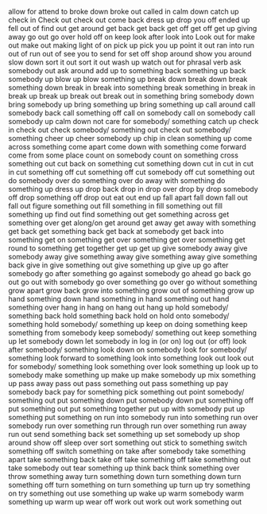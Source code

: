 allow for
attend to
broke down
broke out
called in
calm down
catch up
check in
Check out
check out
come back
dress up
drop you off
ended up
fell out of
find out
get around
get back
get back
get off
get off
get up
giving away
go out
go over
hold off on
keep
look after
look into
Look out for
make out
make out
making light of
on
pick up
pick you up
point it out
ran into
run out of
run out of
see you to
send for
set off
shop around
show you around
slow down
sort it out
sort it out
wash up
watch out for
phrasal verb
ask somebody out
ask around
add up to something
back something up
back somebody up
blow up
blow something up
break down
break down
break something down
break in
break into something
break something in
break in
break up
break up
break out
break out in something
bring somebody down
bring somebody up
bring something up
bring something up
call around
call somebody back
call something off
call on somebody
call on somebody
call somebody up
calm down
not care for somebody/ something
catch up
check in
check out
check somebody/ something out
check out somebody/ something
cheer up
cheer somebody up
chip in
clean something up
come across something
come apart
come down with something
come forward
come from some place
count on somebody
count on something
cross something out
cut back on something
cut something down
cut in
cut in
cut in
cut something off
cut something off
cut somebody off
cut something out
do somebody over
do something over
do away with something
do something up
dress up
drop back
drop in
drop over
drop by
drop somebody off
drop something off
drop out
eat out
end up
fall apart
fall down
fall out
fall out
figure something out
fill something in
fill something out
fill something up
find out
find something out
get something across
get something over
get along/on
get around
get away
get away with something
get back
get something back
get back at somebody
get back into something
get on something
get over something
get over something
get round to something
get together
get up
get up
give somebody away
give somebody away
give something away
give something away
give something back
give in
give something out
give something up
give up
go after somebody
go after something
go against somebody
go ahead
go back
go out
go out with somebody
go over something
go over
go without something
grow apart
grow back
grow into something
grow out of something
grow up
hand something down
hand something in
hand something out
hand something over
hang in
hang on
hang out
hang up
hold somebody/ something back
hold something back
hold on
hold onto somebody/ something
hold somebody/ something up
keep on doing something
keep something from somebody
keep somebody/ something out
keep something up
let somebody down
let somebody in
log in (or on)
log out (or off)
look after somebody/ something
look down on somebody
look for somebody/ something
look forward to something
look into something
look out
look out for somebody/ something
look something over
look something up
look up to somebody
make something up
make up
make somebody up
mix something up
pass away
pass out
pass something out
pass something up
pay somebody back
pay for something
pick something out
point somebody/ something out
put something down
put somebody down
put something off
put something out
put something together
put up with somebody
put up  something
put something on
run into somebody 
run into something
run over somebody
run over something
run through 
run over something
run away
run out
send something back
set something up
set somebody up
shop around
show off
sleep over
sort something out
stick to something
switch something off
switch something on
take after somebody
take something apart
take something back
take off
take something off
take something out
take somebody out
tear something up
think back
think something over
throw something away
turn something down
turn something down
turn something off
turn something on
turn something up
turn up
try something on
try something out
use something up
wake up
warm somebody
warm something up
warm up
wear off
work out
work out
work something out
